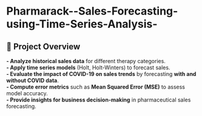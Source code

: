 # Pharmarack--Sales-Forecasting-using-Time-Series-Analysis-
## 📌 Project Overview  
**- Analyze historical sales data** for different therapy categories.  
**- Apply time series models** (Holt, Holt-Winters) to forecast sales.  
**- Evaluate the impact of COVID-19 on sales trends** by forecasting **with and without COVID data**.  
**- Compute error metrics** such as **Mean Squared Error (MSE)** to assess model accuracy.  
**- Provide insights for business decision-making** in pharmaceutical sales forecasting.  

